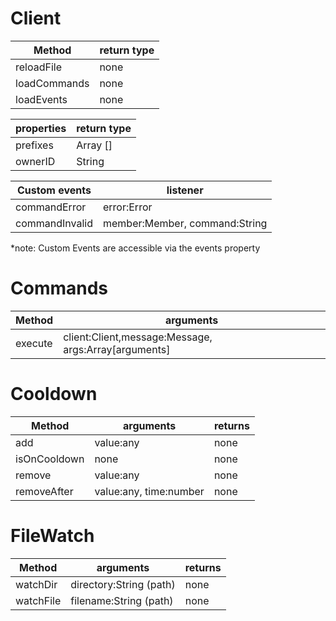 # Client

Method | return type
-------|------------
reloadFile | none
loadCommands | none
loadEvents | none

properties | return type
-----------|------------
prefixes | Array [] 
ownerID | String

Custom events | listener
--------------|---------
commandError | error:Error
commandInvalid | member:Member, command:String

*note: Custom Events are accessible via the events property

# Commands

Method | arguments
-------|----------
execute | client:Client,message:Message, args:Array[arguments]

# Cooldown

Method | arguments | returns
-------|-----------|--------
add | value:any | none
isOnCooldown | none | none
remove | value:any | none
removeAfter | value:any, time:number | none

# FileWatch

Method | arguments | returns
-------|-----------|--------
watchDir | directory:String (path) | none
watchFile | filename:String (path) | none
